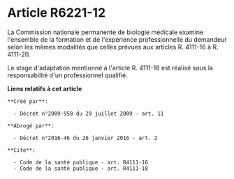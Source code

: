 # Article R6221-12

La Commission nationale permanente de biologie médicale examine l'ensemble de la formation et de l'expérience professionnelle
du demandeur selon les mêmes modalités que celles prévues aux articles R. 4111-16 à R. 4111-20. 

Le stage d'adaptation mentionné à l'article R. 4111-18 est réalisé sous la responsabilité d'un professionnel qualifié.

**Liens relatifs à cet article**

	**Créé par**:

	  - Décret n°2009-958 du 29 juillet 2009 - art. 11

	**Abrogé par**:

	  - Décret n°2016-46 du 26 janvier 2016 - art. 2

	**Cite**:

	  - Code de la santé publique - art. R4111-16
	  - Code de la santé publique - art. R4111-18
